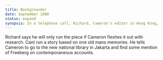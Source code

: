 ```yaml
---
title: Backgrounder
date: September 1988 
status: expand
synopsis: In a telephone call, Richard, Cameron's editor in Hong Kong, tells him to confirm Muharto's account with newspaper archive research.  
---
```

Richard says he will only run the piece if Cameron fleshes it out with research. Cant run a story based on one old mans memories. He tells Cameron to go to the new national library in Jakarta and find some mention of Freeberg on contemporaneous accounts.  